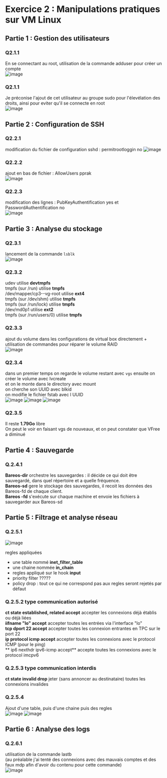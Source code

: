 # Exercice 2 : Manipulations pratiques sur VM Linux  

## Partie 1 : Gestion des utilisateurs  
### Q2.1.1  
En se connectant au root, utilisation de la commande adduser pour créer un compte   
![image](CaptureEcran/Exercice%202/Q.2.1.1.png)
### Q2.1.1  
Je préconise l'ajout de cet utilisateur au groupe sudo pour l'élevélation des droits, ainsi pour eviter qu'il se connecte en root  
![image](CaptureEcran/Exercice%202/Q.2.1.2.png)


## Partie 2 : Configuration de SSH  
### Q2.2.1  
modification du fichier de configuration sshd : permitrootloggin no 
![image](CaptureEcran/Exercice%202/Q.2.2.1.png)
### Q2.2.2  
ajout en bas de fichier : AllowUsers pprak  
![image](CaptureEcran/Exercice%202/Q.2.2.2.png)
### Q2.2.3  
modification des lignes : PubKeyAuthentification yes et PasswordAuthentification no   
![image](CaptureEcran/Exercice%202/Q.2.2.3.png)


## Partie 3 : Analyse du stockage  
### Q2.3.1  
lancement de la commande `lsblk`  
![image](CaptureEcran/Exercice%202/Q.2.3.1.png)
### Q2.3.2  
udev utilise **devtmpfs**   
tmpfs (sur /run) utilise **tmpfs**  
/dev/mapper/cp3--vg-root utilise **ext4**    
tmpfs (sur /dev/shm) utilise **tmpfs**   
tmpfs (sur /run/lock) utilise **tmpfs**   
/dev/md0p1 utilise **ext2**  
tmpfs (sur /run/users/0) utilise **tmpfs**   
### Q2.3.3  
ajout du volume dans les configurations de virtual box directement + utilisation de commandes pour réparer le volume RAID  
![image](CaptureEcran/Exercice%202/Q.2.3.3.png)
### Q2.3.4  
dans un premier temps on regarde le volume restant avec `vgs` 
ensuite on créer le volume avec lvcreate  
et on le monte dans le directory avec mount    
on cherche son UUID avec blkid   
on modifie le fichier fstab avec l UUID  
![image](CaptureEcran/Exercice%202/Q.2.3.4.png)
![image](CaptureEcran/Exercice%202/Q.2.3.4-1.png)
![image](CaptureEcran/Exercice%202/Q.2.3.4-2.png)
### Q2.3.5  
Il reste **1.79Go** libre  
On peut le voir en faisant vgs de nouveaux, et on peut constater que VFree a diminué  

## Partie 4 : Sauvegarde  
### Q.2.4.1  
**Bareos-dir** orchestre les sauvegardes : il décide ce qui doit être sauvegardé, dans quel répertoire et a quelle fréquence.  
**Bareos-sd** gere le stockage des sauvegardes, il recoit les données des Bareos-fd de chaque client.   
**Bareos -fd** s'exécute sur chaque machine et envoie les fichiers à sauvegarder aux Bareos-sd   

## Partie 5 : Filtrage et analyse réseau  
### Q.2.5.1  
![image](CaptureEcran/Exercice%202/Q.2.5.1.png)

regles appliquées   
- une table nommé **inet_filter_table**  
- une chaine nommée **in_chain**  
- regles appliqué sur le hook **input**  
- priority filter ?????  
- policy drop : tout ce qui ne correspond pas aux regles seront rejetés par défaut  
### Q.2.5.2 type communication autorisé   
**ct state established, related accept** accepter les connexions déjà établis ou déjà liées  
**iifname "lo" accept** accepter toutes les entrées via l'interface "lo"  
**tcp dport 22 accept** accepter toutes les connexion entrantes en TPC sur le port 22   
**ip protocol icmp accept** accepter toutes les connexions avec le protocol ICMP (pour le ping)   
** ip6 nexthdr ipv6-icmp accept** accepte toutes les connexions avec le protocol imcpv6  
### Q.2.5.3 type communication interdis  
**ct state invalid drop** jeter (sans annoncer au destinataire) toutes les connexions invalides  
### Q.2.5.4  
Ajout d'une table, puis d'une chaine puis des regles  
![image](CaptureEcran/Exercice%202/Q.2.5.4-1.png)
![image](CaptureEcran/Exercice%202/Q.2.5.4-2.png)


## Partie 6 : Analyse des logs  
### Q.2.6.1  
utilisation de la commande lastb  
(au préalable j'ai tenté des connexions avec des mauvais comptes et des faux mdp afin d'avoir du contenu pour cette commande)  
![image](CaptureEcran/Exercice%202/Q.2.6.1.png)

